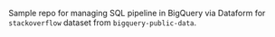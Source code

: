 Sample repo for managing SQL pipeline in BigQuery via Dataform for `stackoverflow` dataset from `bigquery-public-data`.
